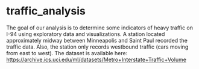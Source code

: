 # traffic_analysis
The goal of our analysis is to determine some indicators of heavy traffic on I-94 using exploratory data and visualizations.  A station located approximately midway between Minneapolis and Saint Paul recorded the traffic data. Also, the station only records westbound traffic (cars moving from east to west).  The dataset is available here: https://archive.ics.uci.edu/ml/datasets/Metro+Interstate+Traffic+Volume
